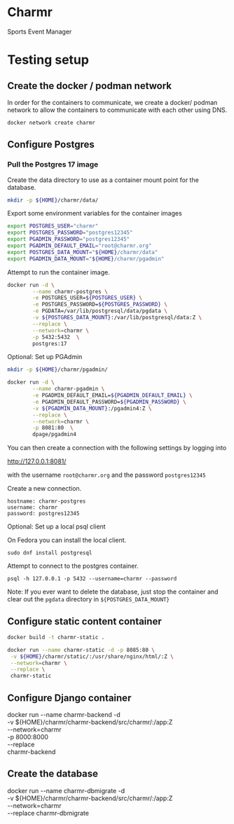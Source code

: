 # Charmr
Sports Event Manager

# Testing setup
## Create the docker / podman network

In order for the containers to communicate, we create a docker/ podman network to allow the containers to communicate with each other using DNS.

```bash
docker network create charmr
```

## Configure Postgres
### Pull the Postgres 17 image

Create the data directory to use as a container mount point for the database.
```bash
mkdir -p ${HOME}/charmr/data/
```

Export some environment variables for the container images

```bash
export POSTGRES_USER="charmr"
export POSTGRES_PASSWORD="postgres12345"
export PGADMIN_PASSWORD="postgres12345"
export PGADMIN_DEFAULT_EMAIL="root@charmr.org"
export POSTGRES_DATA_MOUNT="${HOME}/charmr/data"
export PGADMIN_DATA_MOUNT="${HOME}/charmr/pgadmin"

```

Attempt to run the container image.

```bash
docker run -d \
        --name charmr-postgres \
        -e POSTGRES_USER=${POSTGRES_USER} \
        -e POSTGRES_PASSWORD=${POSTGRES_PASSWORD} \
        -e PGDATA=/var/lib/postgresql/data/pgdata \
        -v ${POSTGRES_DATA_MOUNT}:/var/lib/postgresql/data:Z \
        --replace \
        --network=charmr \
        -p 5432:5432  \
        postgres:17
```

Optional: Set up PGAdmin
```bash
mkdir -p ${HOME}/charmr/pgadmin/
```

```bash
docker run -d \
        --name charmr-pgadmin \
        -e PGADMIN_DEFAULT_EMAIL=${PGADMIN_DEFAULT_EMAIL} \
        -e PGADMIN_DEFAULT_PASSWORD=${PGADMIN_PASSWORD} \
        -v ${PGADMIN_DATA_MOUNT}:/pgadmin4:Z \
        --replace \
        --network=charmr \
        -p 8081:80  \
        dpage/pgadmin4
```

You can then create a connection with the following settings by logging into

http://127.0.0.1:8081/

with the username
```root@charmr.org```
and the password  ```postgres12345```

Create a new connection.
```
hostname: charmr-postgres
username: charmr
password: postgres12345
```
Optional: Set up a local psql client

On Fedora you can install the local client.
```
sudo dnf install postgresql
```
Attempt to connect to the postgres container.

```
psql -h 127.0.0.1 -p 5432 --username=charmr --password
```
Note: If you ever want to delete the database, just stop the container and clear out the ```pgdata``` directory in ```${POSTGRES_DATA_MOUNT}```


## Configure static content container
```bash
docker build -t charmr-static .
```

```bash
docker run --name charmr-static -d -p 8085:80 \
 -v ${HOME}/charmr/static/:/usr/share/nginx/html/:Z \
 --network=charmr \
 --replace \
 charmr-static
```

## Configure Django container

 docker run --name charmr-backend -d \
 -v ${HOME}/charmr/charmr-backend/src/charmr/:/app:Z \
 --network=charmr \
 -p 8000:8000 \
 --replace \
 charmr-backend


## Create the database
 docker run --name charmr-dbmigrate -d \
 -v ${HOME}/charmr/charmr-backend/src/charmr/:/app:Z \
 --network=charmr \
 --replace charmr-dbmigrate


